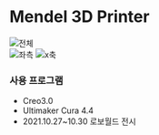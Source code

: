 # Mendel 3D Printer
![전체](https://user-images.githubusercontent.com/98401825/160268234-23d0f84e-5e5e-43e4-a680-bb62d4309a25.png)   
![좌측](https://user-images.githubusercontent.com/98401825/160268435-ec9665f4-f111-4888-954f-50513023974f.png)   ![x축](https://user-images.githubusercontent.com/98401825/160268562-baebe7ca-c2ab-491e-8c51-29d7cd08c800.png)

### 사용 프로그램
* Creo3.0    
* Ultimaker Cura 4.4     
* 2021.10.27~10.30 로보월드 전시 
